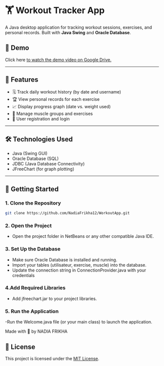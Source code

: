 # 🏋️ Workout Tracker App

A Java desktop application for tracking workout sessions, exercises, and personal records. Built with **Java Swing** and **Oracle Database**.

## 🎥 Demo
Click here [to watch the demo video on Google Drive.](https://drive.google.com/drive/folders/1ROdcR_mB08DKrXziQmWdWdbh6tuSA3s5?usp=sharing)

---

## 📸 Features

- 🗓️ Track daily workout history (by date and username)
- 🏆 View personal records for each exercise
- 📈 Display progress graph (date vs. weight used)
- 🧠 Manage muscle groups and exercises
- 👤 User registration and login

---

## 🛠 Technologies Used

- Java (Swing GUI)
- Oracle Database (SQL)
- JDBC (Java Database Connectivity)
- JFreeChart (for graph plotting)

---

## 🚀 Getting Started

### 1. Clone the Repository

```bash
git clone https://github.com/NadiaFrikha12/WorkoutApp.git
```

### 2. Open the Project

- Open the project folder in NetBeans or any other compatible Java IDE.

### 3. Set Up the Database

- Make sure Oracle Database is installed and running.
- Import your tables (utilisateur, exercise, muscle) into the database.
- Update the connection string in ConnectionProvider.java with your credentials

### 4.Add Required Libraries

- Add jfreechart.jar to your project libraries.

### 5. Run the Application

-Run the Welcome.java file (or your main class) to launch the application.

Made with 💪 by NADIA FRIKHA

## 📄 License
This project is licensed under the [MIT License](LICENSE).

